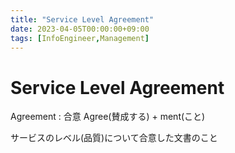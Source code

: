 ```yaml
---
title: "Service Level Agreement"
date: 2023-04-05T00:00:00+09:00
tags: [InfoEngineer,Management]
---
```

# Service Level Agreement

Agreement : 合意 Agree(賛成する) + ment(こと)

サービスのレベル(品質)について合意した文書のこと
